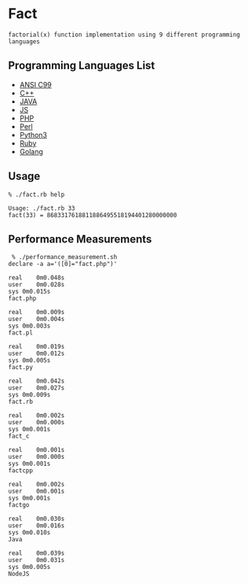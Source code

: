 # Fact

```
factorial(x) function implementation using 9 different programming languages
```

## Programming Languages List

* [ANSI C99](https://github.com/ksukhorukov/fact/blob/main/fact.c)
* [C++](https://github.com/ksukhorukov/fact/blob/main/fact.cpp)
* [JAVA](https://github.com/ksukhorukov/fact/blob/main/Fact.java)
* [JS](https://github.com/ksukhorukov/fact/blob/main/fact.js)
* [PHP](https://github.com/ksukhorukov/fact/blob/main/fact.php)
* [Perl](https://github.com/ksukhorukov/fact/blob/main/fact.pl)
* [Python3](https://github.com/ksukhorukov/fact/blob/main/fact.py)
* [Ruby](https://github.com/ksukhorukov/fact/blob/main/fact.rb)
* [Golang](https://github.com/ksukhorukov/fact/blob/main/factgo.go)

## Usage

```
% ./fact.rb help

Usage: ./fact.rb 33
fact(33) = 8683317618811886495518194401280000000

```

## Performance Measurements

```
 % ./performance_measurement.sh
declare -a a='([0]="fact.php")'

real	0m0.048s
user	0m0.028s
sys	0m0.015s
fact.php 

real	0m0.009s
user	0m0.004s
sys	0m0.003s
fact.pl 

real	0m0.019s
user	0m0.012s
sys	0m0.005s
fact.py 

real	0m0.042s
user	0m0.027s
sys	0m0.009s
fact.rb 

real	0m0.002s
user	0m0.000s
sys	0m0.001s
fact_c 

real	0m0.001s
user	0m0.000s
sys	0m0.001s
factcpp 

real	0m0.002s
user	0m0.001s
sys	0m0.001s
factgo 

real	0m0.030s
user	0m0.016s
sys	0m0.010s
Java 

real	0m0.039s
user	0m0.031s
sys	0m0.005s
NodeJS
```
